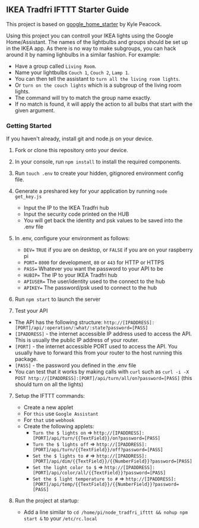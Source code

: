 ## IKEA Tradfri IFTTT Starter Guide

This project is based on [google_home_starter](https://github.com/krpeacock/google_home_starter) by Kyle Peacock.

Using this project you can controll your IKEA lights using the Google Home/Assistant. The names of the lightbulbs and groups should be set up in the IKEA app. As there is no way to make subgroups, you can hack around it by naming lighbulbs in a similar fashion. For example:
   * Have a group called `Living Room`.
   * Name your lightbulbs `Couch 1`, `Couch 2`, `Lamp 1`.
   * You can then tell the assistant to `turn all the living room lights`.
   * Or `turn on the couch lights` which is a subgroup of the living room lights.
   * The command will try to match the group name exactly.
   * If no match is found, it will apply the action to all bulbs that start with the given argument.

### Getting Started
If you haven't already, install git and node.js on your device.

1. Fork or clone this repository onto your device.
2. In your console, run `npm install` to install the required components.
3. Run `touch .env` to create your hidden, gitignored environment config file.
4. Generate a preshared key for your application by running `node get_key.js`
    * Input the IP to the IKEA Tradfri hub
    * Input the security code printed on the HUB
    * You will get back the identity and psk values to be saved into the .env file
5. In .env, configure your environment as follows:
    * `DEV=`  `TRUE` if you are on desktop, or `FALSE` if you are on your raspberry pi
    * `PORT=` `8000` for development, `80` or `443` for HTTP or HTTPS
    * `PASS=` Whatever you want the password to your API to be
    * `HUBIP=` The IP to your IKEA Tradfri hub
    * `APIUSER=` The user/identity used to the connect to the hub
    * `APIKEY=` The password/psk used to connect to the hub
6. Run `npm start` to launch the server

7. Test your API
* The API has the following structure: `http://[IPADDRESS]:[PORT]/api/:operation/:what/:state?password=[PASS]`
* `[IPADDRESS]` - the internet accessible IP address used to access the API. This is usually the public IP address of your router.
* `[PORT]` - the internet accessible PORT used to access the API. You usually have to forward this from your router to the host running this package.
* `[PASS]` - the password you defined in the .env file
* You can test that it works by making calls with `curl` such as `curl -i -X POST http://[IPADDRESS]:[PORT]/api/turn/all/on?password=[PASS]` (this should turn on all the lights)

7. Setup the IFTTT commands:
    * Create a new applet
    * For `this` use `Google Assistant`
    * For `that` use `webhook`
    * Create the following applets:
      - `Turn the $ lights on` => `http://[IPADDRESS]:[PORT]/api/turn/{{TextField}}/on?password=[PASS]`
      - `Turn the $ lights off` => `http://[IPADDRESS]:[PORT]/api/turn/{{TextField}}/off?password=[PASS]`
      - `Set the $ lights to #` => `http://[IPADDRESS]:[PORT]/api/dim/{{TextField}}/{{NumberField}}?password=[PASS]`
      - `Set the light color to $` => `http://[IPADDRESS]:[PORT]/api/color/all/{{TextField}}?password=[PASS]`
      - `Set the $ light temperature to #` => `http://[IPADDRESS]:[PORT]/api/temp/{{TextField}}/{{NumberField}}?password=[PASS]`

8. Run the project at startup:
   * Add a line similar to `cd /home/pi/node_tradfri_ifttt && nohup npm start &` to your `/etc/rc.local`
